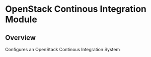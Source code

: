 # OpenStack Continous Integration Module

## Overview

Configures an OpenStack Continous Integration System
